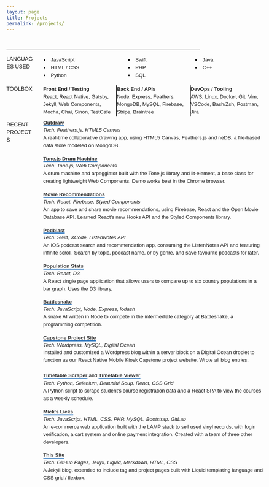 ```yaml
---
layout: page
title: Projects
permalink: /projects/
---
```


  <head>
    <style>
      main {
        display: grid; 
        grid-auto-rows: auto; 
        grid-gap: 1em; 
        padding: 1em 0;
        font-size: 95%;
        line-height: 1.5em;
        font-family: 'Helvetica', 'Arial', sans-serif;
      }
      strong {
        color: blue;
      }
      p {
        margin: 0;
      }
      li {
        list-style-type: square;
      }
      h1, h2 {
        margin: 0;
      }
      ul {
        padding: 0 1em; 
        margin: 0.2em;
      }
      a {
        text-decoration: none;
      }
      code {
        background: none;
      }
      .address {
        display: flex;
        border-bottom: 2px solid #d9d9d9;
        padding-bottom: 1em;
        justify-content: space-between; 
      }
      .linkIcons {
        align-self: end;
      }
      .mainSectionTitle {
        border-bottom: 1px solid;
        font-size: 105%;
      }
      .titleAndDate {
        display: flex;
        justify-content: space-between;
        flex-wrap: wrap;
      }
      .multirow {
        display: grid;
        grid-auto-rows: auto;
      }
      .multirow > :nth-child(n+2) {
        padding-top: 1em;
      }
      .experience > :nth-child(n+2) {
        padding-top: 1em;
      }
      .languageLists {
        width: 80%;
        display: flex;
        justify-content: space-between;
      }
      .multirowMulticolumn {
        display: grid; 
        grid-auto-rows: auto;
      }
      .multirowMulticolumn > :nth-child(n+3) {
        padding-top: 1em;
      }
      .projectLink {
        font-weight: bold;
        color: #333;
        border-bottom: 3px solid #4183C4;
        display: inline-block;
        line-height: 0.8;
      }
      .titleBold {
        font-weight: bold;
      }
      .italic {
        font-style: italic;
        text-align: left;
      }
      .separator {
        background-color: white;
        height: 15px;
      }
      @media only screen and (min-width: 850px)  {
        main {
          grid-template-columns: 14% auto;
          grid-column-gap: 5%;
        }
        .mainSectionTitle {
          border-bottom: none;
        }
        .flexList {
          display: flex;
          flex-direction: row; 
          justify-content: space-between;
        }
        .toolBox {
          display: flex; 
          flex-direction: row; 
          justify-content: space-between;
        }
        .toolBoxItem {
          width: 190px;
          margin: 0;
        }
        .separator {
          background-color: black;
          width: 2px;
          height: auto;
        }
      }
    </style>
  </head>
  <div>
    <section class="address">
      <h2></h2>
      <div class="linkIcons">
        <a href="https://github.com/a-bishop" ><i class="fab fa-github-square"></i></a>&nbsp;
        <a href="https://www.linkedin.com/in/andrew-n-bishop/" ><i class="fab fa-linkedin"></i></a>&nbsp;
      </div>
    </section>
    <main>
        <p class="mainSectionTitle">LANGUAGES USED</p>
        <div class="languageLists">
          <ul class="arrowList">
            <li>&nbsp;JavaScript</li>
            <li>&nbsp;HTML / CSS</li>
            <li>&nbsp;Python</li>
          </ul>
          <ul class="arrowList">
            <li>&nbsp;Swift</li> 
            <li>&nbsp;PHP</li>
            <li>&nbsp;SQL</li>
          </ul>
          <ul class="arrowList">
            <li>&nbsp;Java</li>
            <li>&nbsp;C++</li>
          </ul>
        </div>
        <p class="mainSectionTitle">TOOLBOX</p>
        <section class="toolBox">
            <div class="toolBoxItem">
              <p class="titleBold">Front End / Testing</p>
              <p>React, React Native, Gatsby, Jekyll, Web Components, Mocha, Chai, Sinon, TestCafe</p>
            </div>
            <div class="separator">
            </div>
            <div class="toolBoxItem">
              <p class="titleBold">Back End / APIs</p>
              <p>Node, Express, Feathers, MongoDB, MySQL, Firebase, Stripe, Braintree</p>
            </div>
            <div class="separator">
            </div>
            <div class="toolBoxItem">
              <p class="titleBold">DevOps / Tooling</p>
              <p>AWS, Linux, Docker, Git, Vim, VSCode, Bash/Zsh, Postman, Jira</p>
            </div>
        </section>
        <p class="mainSectionTitle">RECENT PROJECTS</p>
        <section>
            <a href="https://sandbox.abishop.me" class="projectLink">Outdraw</a>
            <p class="italic">Tech: Feathers.js, HTML5 Canvas &nbsp;<a href="https://github.com/a-bishop/feathers-draw"><i class="fab fa-github-square gitHubLink"></i></a></p>
            <p>A real-time collaborative drawing app, using HTML5 Canvas, Feathers.js and neDB, a file-based data store modeled on MongoDB.</p>
            <br>
            <a href="https://andrewnbishop.com/drum-machine" class="projectLink">Tone.js Drum Machine</a>
            <p class="italic">Tech: Tone.js, Web Components &nbsp;<a href="https://github.com/a-bishop/drum-machine"><i class="fab fa-github-square gitHubLink"></i></a></p>
            <p>A drum machine and arpeggiator built with the Tone.js library and lit-element, a base class for creating lightweight Web Components. Demo works best in the Chrome browser.</p>
            <br>
            <a href="https://movie-recommendations.netlify.com" class="projectLink">Movie Recommendations</a>
            <p class="italic">Tech: React, Firebase, Styled Components &nbsp;<a href="https://github.com/a-bishop/movies-to-watch"><i class="fab fa-github-square gitHubLink"></i></a></p>
            <p>An app to save and share movie recommendations, using Firebase, React and the Open Movie Database API. Learned React's new Hooks API and the Styled Components library.</p>
            <br>
            <a href="https://github.com/a-bishop/podBlast" class="projectLink">Podblast</a>
            <p class="italic">Tech: Swift, XCode, ListenNotes API &nbsp;<a href="https://github.com/a-bishop/podBlast"><i class="fab fa-github-square gitHubLink"></i></a></p>
            <p>An iOS podcast search and recommendation app, consuming the ListenNotes API and featuring infinite scroll. Search by topic, podcast name, or by genre, and save favourite podcasts for later.</p>
            <br>
            <a href="https://andrewnbishop.com/population-stats" class="projectLink">Population Stats</a>
            <p class="italic">Tech: React, D3 &nbsp;<a href="https://github.com/a-bishop/population-stats"><i class="fab fa-github-square gitHubLink"></i></a></p>
            <p>A React single page application that allows users to compare up to six country populations in a bar graph. Uses the D3 library.</p>
            <br>
            <a href="https://github.com/a-bishop/battlesnake-samuel" class="projectLink" >Battlesnake</a>
            <p class="italic">Tech: JavaScript, Node, Express, lodash &nbsp;<a href="https://github.com/a-bishop/battlesnake-samuel"><i class="fab fa-github-square gitHubLink"></i></a></p>
            <p>A snake AI written in Node to compete in the intermediate category at Battlesnake, a programming competition.</p>
            <br>
            <a href="https://projects.abishop.me/blog" class="projectLink" >Capstone Project Site</a>
            <p class="italic">Tech: Wordpress, MySQL, Digital Ocean</p>
            <p>Installed and customized a Wordpress blog within a server block on a Digital Ocean droplet to function as our React Native Mobile Kiosk Capstone project website. Wrote all blog entries.</p>
            <br>
            <a href="https://github.com/a-bishop/camlink-scraper" class="projectLink" >Timetable Scraper</a>&nbsp;and&nbsp;<a href="https://andrewnbishop.com/react-view-timetable/" class="projectLink" >Timetable Viewer</a>
            <p class="italic">Tech: Python, Selenium, Beautiful Soup, React, CSS Grid &nbsp;<a href="https://github.com/a-bishop/camlink-scraper"><i class="fab fa-github-square gitHubLink"></i></a></p>
            <p>A Python script to scrape student's course registration data and a React SPA to view the courses as a weekly schedule.</p>
            <br>
            <a href="https://github.com/a-bishop/micks-licks" class="projectLink" >Mick's Licks</a>
            <p class="italic">Tech: JavaScript, HTML, CSS, PHP, MySQL, Bootstrap, GitLab &nbsp;<a href="https://github.com/a-bishop/micks-licks"><i class="fab fa-github-square gitHubLink"></i></a></p>
            <p>An e-commerce web application built with the LAMP stack to sell used vinyl records, with login verification, a cart system and online payment integration. Created with a team of three other developers.</p>
            <br>
            <a href="https://andrewnbishop.com" class="projectLink" >This Site</a>
            <p class="italic">Tech: GitHub Pages, Jekyll, Liquid, Markdown, HTML, CSS &nbsp;<a href="https://github.com/a-bishop/a-bishop.github.io"><i class="fab fa-github-square gitHubLink"></i></a></p>
            <p>A Jekyll blog, extended to include tag and project pages built with Liquid templating language and CSS grid / flexbox.</p>
        </section>
